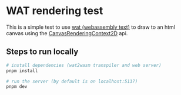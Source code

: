 # WAT rendering test

This is a simple test to use [wat (webassembly text)](https://developer.mozilla.org/en-US/docs/WebAssembly/Understanding_the_text_format) to draw to an html canvas using the [CanvasRenderingContext2D](https://developer.mozilla.org/en-US/docs/Web/API/CanvasRenderingContext2D) api.

## Steps to run locally

```sh
# install dependencies (wat2wasm transpiler and web server)
pnpm install

# run the server (by default is on localhost:5137)
pnpm dev
```
